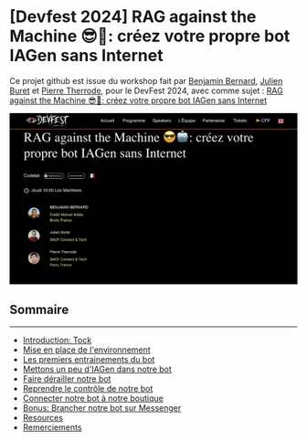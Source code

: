 # [Devfest 2024] RAG against the Machine 😎🤖: créez votre propre bot IAGen sans Internet
Ce projet github est issue du workshop fait par [Benjamin Bernard](https://devfest2024.gdgnantes.com/speakers/benjamin_bernard/), [Julien Buret](https://devfest2024.gdgnantes.com/speakers/julien_buret/) et [Pierre Therrode](https://devfest2024.gdgnantes.com/speakers/pierre_therrode/), pour le DevFest 2024, avec comme sujet : [RAG against the Machine 😎🤖: créez votre propre bot IAGen sans Internet](https://devfest2024.gdgnantes.com/sessions/rag_against_the_machine_______creez_votre_propre_bot_iagen_sans_internet/)

<img src="img/rag_against_the_machine_creez_votre_propre_bot_iagen_sans_internet.png"  alt="workshop rag against the Machine">



## Sommaire

---

- [Introduction: Tock](https://github.com/pi-2r/devfest2024-tock-studio-IA-Gen/tree/step_0)
- [Mise en place de l'environnement](https://github.com/pi-2r/devfest2024-tock-studio-IA-Gen/tree/step_1)
- [Les premiers entrainements du bot](https://github.com/pi-2r/devfest2024-tock-studio-IA-Gen/tree/step_2)
- [Mettons un peu d'IAGen dans notre bot](https://github.com/pi-2r/devfest2024-tock-studio-IA-Gen/tree/step_3)
- [Faire dérailler notre bot](https://github.com/pi-2r/devfest2024-tock-studio-IA-Gen/tree/step_4)
- [Reprendre le contrôle de notre bot](https://github.com/pi-2r/devfest2024-tock-studio-IA-Gen/tree/step_5)
- [Connecter notre bot à notre boutique](https://github.com/pi-2r/devfest2024-tock-studio-IA-Gen/tree/step_6)
- [Bonus: Brancher notre bot sur Messenger](https://github.com/pi-2r/devfest2024-tock-studio-IA-Gen/tree/step_7)
- [Resources](https://github.com/pi-2r/devfest2024-tock-studio-IA-Gen/tree/step_8)
- [Remerciements](https://github.com/pi-2r/devfest2024-tock-studio-IA-Gen/tree/thanks-you)

